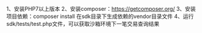 1、安装PHP7以上版本
2、安装composer：https://getcomposer.org/
3、安装项目依赖：composer install 在sdk目录下生成依赖的vendor目录文件
4、运行sdk/tests/test.php文件，可以获取沙箱环境下一笔交易查询结果

